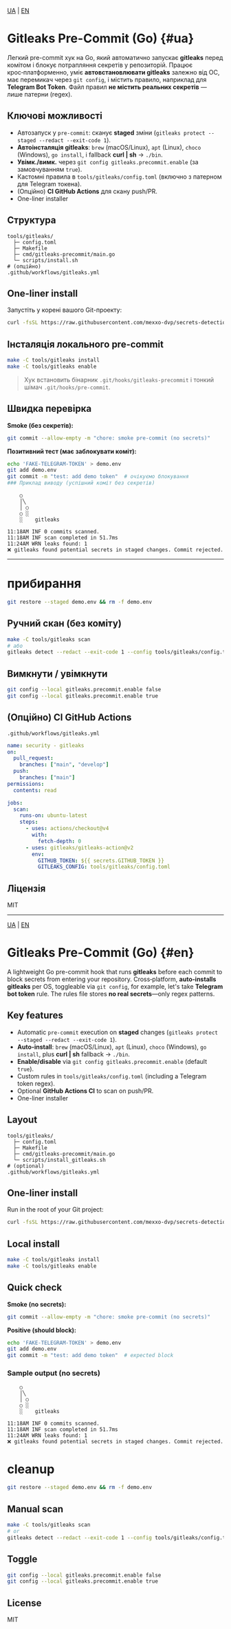 [UA](#ua) | [EN](#en)
<a id="ua"></a>
# Gitleaks Pre-Commit (Go) {#ua}

Легкий pre-commit хук на Go, який автоматично запускає **gitleaks** перед комітом і блокує потрапляння секретів у репозиторій. Працює крос‑платформенно, уміє **автовстановлювати gitleaks** залежно від ОС, має перемикач через `git config`, і містить правило, наприклад для **Telegram Bot Token**. Файл правил **не містить реальних секретів** — лише патерни (regex).

## Ключові можливості

* Автозапуск у `pre-commit`: сканує **staged** зміни (`gitleaks protect --staged --redact --exit-code 1`).
* **Автоінсталяція gitleaks**: `brew` (macOS/Linux), `apt` (Linux), `choco` (Windows), `go install`, і fallback **curl | sh** → `./bin`.
* **Увімк./вимк.** через `git config gitleaks.precommit.enable` (за замовчуванням `true`).
* Кастомні правила в `tools/gitleaks/config.toml` (включно з патерном для Telegram токена).
* (Опційно) **CI GitHub Actions** для скану push/PR.
* One-liner installer

## Структура

```
tools/gitleaks/
  ├─ config.toml
  ├─ Makefile
  ├─ cmd/gitleaks-precommit/main.go
  └─ scripts/install.sh
# (опційно)
.github/workflows/gitleaks.yml
```
## One-liner install
Запустіть у корені вашого Git-проекту:
```bash
curl -fsSL https://raw.githubusercontent.com/mexxo-dvp/secrets-detection/main/tools/scripts/install.sh | bash
```
## Інсталяція локального pre-commit

```bash
make -C tools/gitleaks install
make -C tools/gitleaks enable
```

> Хук встановить бінарник `.git/hooks/gitleaks-precommit` і тонкий шімач `.git/hooks/pre-commit`.

## Швидка перевірка

**Smoke (без секретів):**

```bash
git commit --allow-empty -m "chore: smoke pre-commit (no secrets)"
```

**Позитивний тест (має заблокувати коміт):**

```bash
echo 'FAKE-TELEGRAM-TOKEN' > demo.env
git add demo.env
git commit -m "test: add demo token"  # очікуємо блокування
### Приклад виводу (успішний коміт без секретів)
```
```
    ○
    │╲
    │ ○
    ○ ░
    ░    gitleaks
```
```
11:18AM INF 0 commits scanned.
11:18AM INF scan completed in 51.7ms
11:24AM WRN leaks found: 1
❌ gitleaks found potential secrets in staged changes. Commit rejected.
```

---

# прибирання
```bash
git restore --staged demo.env && rm -f demo.env
```

## Ручний скан (без коміту)

```bash
make -C tools/gitleaks scan
# або
gitleaks detect --redact --exit-code 1 --config tools/gitleaks/config.toml
```

## Вимкнути / увімкнути

```bash
git config --local gitleaks.precommit.enable false
git config --local gitleaks.precommit.enable true
```

## (Опційно) CI GitHub Actions

`.github/workflows/gitleaks.yml`

```yaml
name: security - gitleaks
on:
  pull_request:
    branches: ["main", "develop"]
  push:
    branches: ["main"]
permissions:
  contents: read

jobs:
  scan:
    runs-on: ubuntu-latest
    steps:
      - uses: actions/checkout@v4
        with:
          fetch-depth: 0
      - uses: gitleaks/gitleaks-action@v2
        env:
          GITHUB_TOKEN: ${{ secrets.GITHUB_TOKEN }}
          GITLEAKS_CONFIG: tools/gitleaks/config.toml
```

## Ліцензія

MIT

---
<a id="en"></a>
[UA](#ua) | [EN](#en)
# Gitleaks Pre-Commit (Go) {#en}

A lightweight Go pre-commit hook that runs **gitleaks** before each commit to block secrets from entering your repository. Cross‑platform, **auto‑installs gitleaks** per OS, toggleable via `git config`, for example, let's take **Telegram bot token** rule. The rules file stores **no real secrets**—only regex patterns.

## Key features

* Automatic `pre-commit` execution on **staged** changes (`gitleaks protect --staged --redact --exit-code 1`).
* **Auto‑install**: `brew` (macOS/Linux), `apt` (Linux), `choco` (Windows), `go install`, plus **curl | sh** fallback → `./bin`.
* **Enable/disable** via `git config gitleaks.precommit.enable` (default `true`).
* Custom rules in `tools/gitleaks/config.toml` (including a Telegram token regex).
* Optional **GitHub Actions CI** to scan on push/PR.
* One-liner installer

## Layout

```
tools/gitleaks/
  ├─ config.toml
  ├─ Makefile
  ├─ cmd/gitleaks-precommit/main.go
  └─ scripts/install_gitleaks.sh
# (optional)
.github/workflows/gitleaks.yml
```
## One-liner install
Run in the root of your Git project:
```bash
curl -fsSL https://raw.githubusercontent.com/mexxo-dvp/secrets-detection/main/tools/scripts/install.sh | bash
```

## Local install

```bash
make -C tools/gitleaks install
make -C tools/gitleaks enable
```

## Quick check

**Smoke (no secrets):**

```bash
git commit --allow-empty -m "chore: smoke pre-commit (no secrets)"
```

**Positive (should block):**

```bash
echo 'FAKE-TELEGRAM-TOKEN' > demo.env
git add demo.env
git commit -m "test: add demo token"  # expected block
```

### Sample output (no secrets)

```
    ○
    │╲
    │ ○
    ○ ░
    ░    gitleaks
```
```
11:18AM INF 0 commits scanned.
11:18AM INF scan completed in 51.7ms
11:24AM WRN leaks found: 1
❌ gitleaks found potential secrets in staged changes. Commit rejected.
```

# cleanup
```bash
git restore --staged demo.env && rm -f demo.env
```

## Manual scan

```bash
make -C tools/gitleaks scan
# or
gitleaks detect --redact --exit-code 1 --config tools/gitleaks/config.toml
```

## Toggle

```bash
git config --local gitleaks.precommit.enable false
git config --local gitleaks.precommit.enable true
```

## License

MIT
